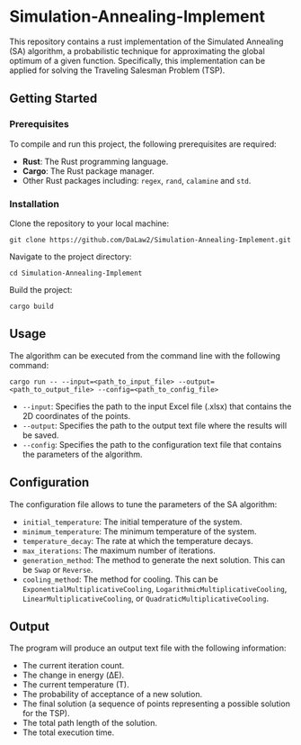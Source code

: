 # Simulation-Annealing-Implement
This repository contains a rust implementation of the Simulated Annealing (SA) algorithm, a probabilistic technique for approximating the global optimum of a given function. Specifically, this implementation can be applied for solving the Traveling Salesman Problem (TSP).
## Getting Started
### __Prerequisites__
To compile and run this project, the following prerequisites are required:
- __Rust__: The Rust programming language.
- __Cargo__: The Rust package manager.
- Other Rust packages including: `regex`, `rand`, `calamine` and `std`.
### Installation
Clone the repository to your local machine:
```
git clone https://github.com/DaLaw2/Simulation-Annealing-Implement.git
```
Navigate to the project directory:
```
cd Simulation-Annealing-Implement
```
Build the project:
```
cargo build
```
## Usage
The algorithm can be executed from the command line with the following command:
```
cargo run -- --input=<path_to_input_file> --output=<path_to_output_file> --config=<path_to_config_file>
```
- `--input`: Specifies the path to the input Excel file (.xlsx) that contains the 2D coordinates of the points.
- `--output`: Specifies the path to the output text file where the results will be saved.
- `--config`: Specifies the path to the configuration text file that contains the parameters of the algorithm.
## Configuration
The configuration file allows to tune the parameters of the SA algorithm:
- `initial_temperature`: The initial temperature of the system.
- `minimum_temperature`: The minimum temperature of the system.
- `temperature_decay`: The rate at which the temperature decays.
- `max_iterations`: The maximum number of iterations.
- `generation_method`: The method to generate the next solution. This can be `Swap` or `Reverse`.
- `cooling_method`: The method for cooling. This can be `ExponentialMultiplicativeCooling`, `LogarithmicMultiplicativeCooling`, `LinearMultiplicativeCooling`, or `QuadraticMultiplicativeCooling`.
## Output
The program will produce an output text file with the following information:
- The current iteration count.
- The change in energy (ΔE).
- The current temperature (T).
- The probability of acceptance of a new solution.
- The final solution (a sequence of points representing a possible solution for the TSP).
- The total path length of the solution.
- The total execution time.

